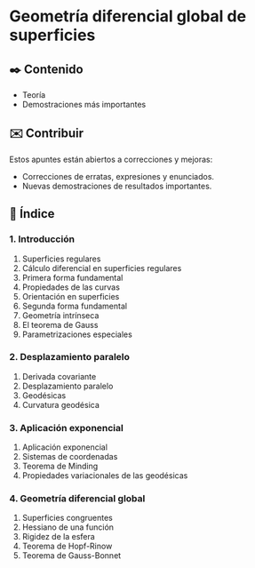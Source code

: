 # Geometría diferencial global de superficies

## ✒️ Contenido

-   Teoría
-   Demostraciones más importantes

## ✉️ Contribuir

Estos apuntes están abiertos a correcciones y mejoras:

-   Correcciones de erratas, expresiones y enunciados.
-   Nuevas demostraciones de resultados importantes.

## 📖 Índice

### 1. Introducción

1. Superficies regulares
2. Cálculo diferencial en superficies regulares
3. Primera forma fundamental
4. Propiedades de las curvas
5. Orientación en superficies
6. Segunda forma fundamental
7. Geometría intrínseca
8. El teorema de Gauss
9. Parametrizaciones especiales

### 2. Desplazamiento paralelo

1. Derivada covariante
2. Desplazamiento paralelo
3. Geodésicas
4. Curvatura geodésica

### 3. Aplicación exponencial

1. Aplicación exponencial
2. Sistemas de coordenadas
3. Teorema de Minding
4. Propiedades variacionales de las geodésicas

### 4. Geometría diferencial global

1. Superficies congruentes
2. Hessiano de una función
3. Rigidez de la esfera
4. Teorema de Hopf-Rinow
5. Teorema de Gauss-Bonnet

